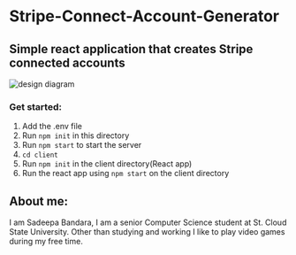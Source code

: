 # Stripe-Connect-Account-Generator

## Simple react application that creates Stripe connected accounts

![design diagram](https://drive.google.com/file/d/1CV6sNNDSxzbiBcdXAfAWNX6_YHFs8YyT/view?usp=sharing)

### Get started:

1. Add the .env file
2. Run `npm init` in this directory
3. Run `npm start` to start the server
4. `cd client`
5. Run `npm init` in the client directory(React app)
6. Run the react app using `npm start` on the client directory

## About me:

I am Sadeepa Bandara, I am a senior Computer Science student at St. Cloud State University. Other than studying and working I like to play video games during my free time.
